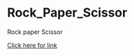 # Rock_Paper_Scissor
Rock paper Scissor

[Click here for link](https://www.youtube.com/watch?v=6RkRsnNT09c)

